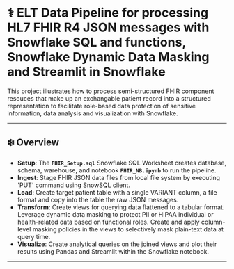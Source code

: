 # ⚕️ ELT Data Pipeline for processing HL7 FHIR R4 JSON messages with Snowflake SQL and functions, Snowflake Dynamic Data Masking and Streamlit in Snowflake

This project illustrates how to process semi-structured FHIR component resouces that make up an exchangable patient record into a structured representation to facilitate role-based data protection of sensitive information, data analysis and visualization with Snowflake.

---

## ❄️ Overview

- **Setup**: The __`FHIR_Setup.sql`__ Snowflake SQL Worksheet creates database, schema, warehouse, and notebook __`FHIR_NB.ipynb`__ to run the pipeline.
- **Ingest**: Stage FHIR JSON data files from local file system by executing 'PUT' command using SnowSQL client.
- **Load**: Create target patient table with a single VARIANT column, a file format and copy into the table the raw JSON messages.
- **Transform**: Create views for querying data flattened to a tabular format. Leverage dynamic data masking to protect PII or HIPAA individual or health-related data based on functional roles. Create and apply column-level masking policies in the views to selectively mask plain-text data at query time.
- **Visualize**: Create analytical queries on the joined views and plot their results using Pandas and Streamlit within the Snowflake notebook.

---




